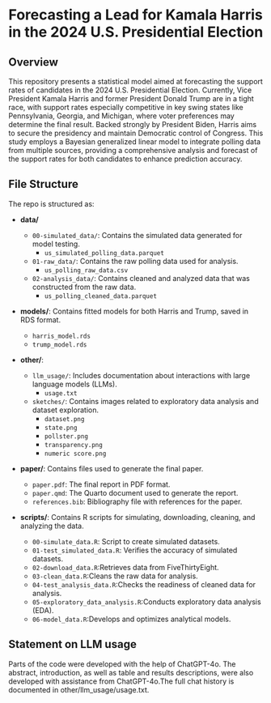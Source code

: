 # Forecasting a Lead for Kamala Harris in the 2024 U.S. Presidential Election
## Overview


This repository presents a statistical model aimed at forecasting the support rates of candidates in the 2024 U.S. Presidential Election. Currently, Vice President Kamala Harris and former President Donald Trump are in a tight race, with support rates especially competitive in key swing states like Pennsylvania, Georgia, and Michigan, where voter preferences may determine the final result. Backed strongly by President Biden, Harris aims to secure the presidency and maintain Democratic control of Congress. This study employs a Bayesian generalized linear model to integrate polling data from multiple sources, providing a comprehensive analysis and forecast of the support rates for both candidates to enhance prediction accuracy.


## File Structure

The repo is structured as:
- **data/**
  - `00-simulated_data/`: Contains the simulated data generated for model testing.
    - `us_simulated_polling_data.parquet`
  - `01-raw_data/`: Contains the raw polling data used for analysis.
    - `us_polling_raw_data.csv`
  - `02-analysis_data/`: Contains cleaned and analyzed data that was constructed from the raw data.
    - `us_polling_cleaned_data.parquet`

    
- **models/**: Contains fitted models for both Harris and Trump, saved in RDS format.
  - `harris_model.rds`
  - `trump_model.rds`

- **other/**:
  - `llm_usage/`: Includes documentation about interactions with large language models (LLMs).
    - `usage.txt`
  - `sketches/`: Contains images related to exploratory data analysis and dataset exploration.
    - `dataset.png`
    - `state.png`
    - `pollster.png`
    - `transparency.png`
    - `numeric score.png`
    
- **paper/**: Contains files used to generate the final paper.
  - `paper.pdf`: The final report in PDF format.
  - `paper.qmd`: The Quarto document used to generate the report.
   - `references.bib`: Bibliography file with references for the paper.

- **scripts/**: Contains R scripts for simulating, downloading, cleaning, and analyzing the data.
  - `00-simulate_data.R`: Script to create simulated datasets.
  - `01-test_simulated_data.R`: Verifies the accuracy of simulated datasets.
  - `02-download_data.R`:Retrieves data from FiveThirtyEight.
  - `03-clean_data.R`:Cleans the raw data for analysis.
  - `04-test_analysis_data.R`:Checks the readiness of cleaned data for analysis.
  - `05-exploratory_data_analysis.R`:Conducts exploratory data analysis (EDA).
  - `06-model_data.R`:Develops and optimizes analytical models.

## Statement on LLM usage
Parts of the code were developed with the help of ChatGPT-4o. The abstract, introduction, as well as table and results descriptions, were also developed with assistance from ChatGPT-4o.The full chat history is documented in other/llm_usage/usage.txt.

